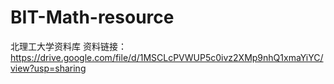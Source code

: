 # BIT-Math-resource
北理工大学资料库
资料链接：https://drive.google.com/file/d/1MSCLcPVWUP5c0ivz2XMp9nhQ1xmaYiYC/view?usp=sharing
